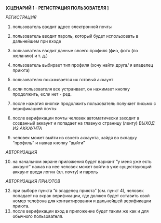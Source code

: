 **[СЦЕНАРИЙ 1 - РЕГИСТРАЦИЯ ПОЛЬЗОВАТЕЛЯ ]**

*РЕГИСТРАЦИЯ*

1. пользователь вводит адрес электронной почты
2. пользователь вводит пароль, который будет использовать в дальнейшем при входе
3. пользователь вводит данные своего профиля (фио, фото (по желанию) и т. д.)
4. пользователь выбирает тип профиля (хочу найти друга/ я владелец приюта)
5. пользователю показывается их готовый аккаунт
6. если пользователя все устраивает, он нажимает кнопку продолжить, если нет - ред.
7. после нажатия кнопки продолжить пользователь получает письмо с верификацией почты
8. после верификации почты человек автоматически заходит в созданный аккаунт и попадает на главную страницу (ленту)
*ВЫХОД ИЗ АККАУНТА*

10. человек может выйти из своего аккаунта, зайдя во вкладку “профиль” и нажав кнопку “выйти”

*АВТОРИЗАЦИЯ*

10. на начальном экране приложения будет вариант “у меня уже есть аккаунт”
нажав на нее человек может войти в уже существующий аккаунт введя логин (эл. почту) и пароль

*АВТОРИЗАЦИЯ ПРИЮТОВ*

12. при выборе пункта “я владелец приюта” (см. пункт 4), человек попадает на экран верификации, где должен будет оставить свой номер телефона для контактирования и дальнейшей верификации приюта.
13. после верификации вход в приложение будет таким же как и для обычного пользователя.
